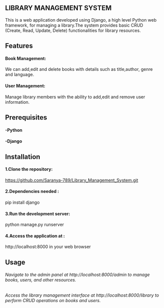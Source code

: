 ## LIBRARY MANAGEMENT SYSTEM
This is a web application developed using Django, a high level Python web framework, for managing a library.The system provides basic CRUD (Create, Read, Update, Delete) functionalities for library resources.
## Features
#### **Book Management:**
We can add,edit and delete books with details such as title,author, genre and language.
#### **User Management:**
Manage library members with the ability to add,edit and remove user information.

## Prerequisites
#### -Python
#### -Django
## Installation
#### 1.Clone the repository: 
https://github.com/Saranya-789/Library_Management_System.git
#### 2.Dependencies needed : 
pip install django
#### 3.Run the development server:
python manage.py runserver
#### 4.Access the application at :
http://localhost:8000 in your web browser

## Usage
###### Navigate to the admin panel at http://localhost:8000/admin to manage books, users, and other resources.
###### Access the library management interface at http://localhost:8000/library to perform CRUD operations on books and users.
